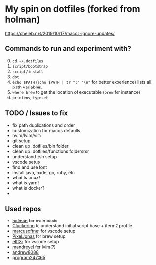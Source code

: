 # My spin on dotfiles (forked from holman)

https://cheleb.net/2019/10/17/macos-ignore-updates/

## Commands to run and experiment with?

0. `cd ~/.dotfiles`
1. `script/bootstrap`
2. `script/install`
3. `dot`
4. `echo $PATH` (`echo $PATH | tr ":" "\n"` for better experience) lists all path variables.
5. `where brew` to get the location of executable (`brew` for instance)
6. `printenv`, `typeset`

## TODO / Issues to fix

- fix path duplications and order
- customization for macos defaults
- nvim/lvim/vim
- git setup
- clean up .dotfiles/bin folder
- clean up .dotfiles/functions foldersrsr
- understand zsh setup
- vscode setup
- find and use font
- install java, node, go, ruby, etc
- what is tmux?
- what is yarn?
- what is docker?
-

## Used repos

- [holman](https://github.com/holman/dotfiles) for main basis
- [Cluckerino](https://github.com/Cluckerino/dotfiles) to understand initial script base + iterm2 profile
- [marcusoftnet](https://github.com/marcusoftnet/dotfiles) for vscode setup
- [PixelJonas](https://github.com/PixelJonas/dotfiles) for brew setup
- [elft3r](https://github.com/elft3r/dotfiles) for vscode setup
- [mandreyel](https://github.com/mandreyel/dotfiles) for lvim(?)
- [andrew8088](https://github.com/andrew8088/dotfiles)
- [program247365](https://github.com/program247365/dotfiles/tree/master)
